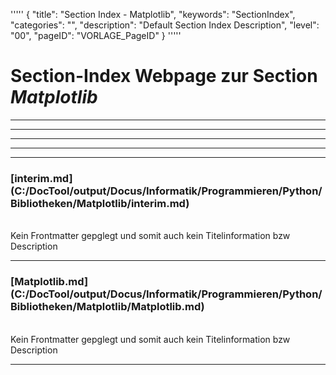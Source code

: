 '''''
{
"title": "Section Index - Matplotlib",
"keywords": "SectionIndex",
"categories": "",
"description": "Default Section Index Description",
"level": "00",
"pageID": "VORLAGE_PageID"
}
'''''


<h1>Section-Index Webpage zur Section <i>Matplotlib</i></h1>

<hr><hr><hr><hr><hr>


<h3>[interim.md](C:/DocTool/output/Docus/Informatik/Programmieren/Python/Bibliotheken/Matplotlib/interim.md)</h3><br>Kein Frontmatter gepglegt und somit auch kein Titelinformation bzw Description<hr>


<h3>[Matplotlib.md](C:/DocTool/output/Docus/Informatik/Programmieren/Python/Bibliotheken/Matplotlib/Matplotlib.md)</h3><br>Kein Frontmatter gepglegt und somit auch kein Titelinformation bzw Description<hr>